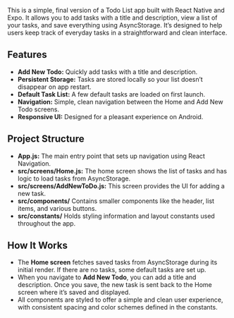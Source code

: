 This is a simple, final version of a Todo List app built with React Native and Expo. It allows you to add tasks with a title and description, view a list of your tasks, and save everything using AsyncStorage. 
It’s designed to help users keep track of everyday tasks in a straightforward and clean interface.

## Features

- **Add New Todo:** Quickly add tasks with a title and description.
- **Persistent Storage:** Tasks are stored locally so your list doesn’t disappear on app restart.
- **Default Task List:** A few default tasks are loaded on first launch.
- **Navigation:** Simple, clean navigation between the Home and Add New Todo screens.
- **Responsive UI:** Designed for a pleasant experience on Android.

## Project Structure

- **App.js:** The main entry point that sets up navigation using React Navigation.
- **src/screens/Home.js:** The home screen shows the list of tasks and has logic to load tasks from AsyncStorage.
- **src/screens/AddNewToDo.js:** This screen provides the UI for adding a new task.
- **src/components/** Contains smaller components like the header, list items, and various buttons.
- **src/constants/** Holds styling information and layout constants used throughout the app.

## How It Works

- The **Home screen** fetches saved tasks from AsyncStorage during its initial render. If there are no tasks, some default tasks are set up.
- When you navigate to **Add New Todo**, you can add a title and description. Once you save, the new task is sent back to the Home screen where it’s saved and displayed.
- All components are styled to offer a simple and clean user experience, with consistent spacing and color schemes defined in the constants.
